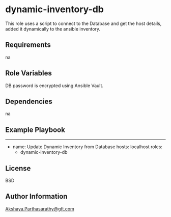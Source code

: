 dynamic-inventory-db
=========
This role uses a script to connect to the Database and get the host details, added it dynamically to the ansible inventory.


Requirements
------------
na

Role Variables
--------------
DB password is encrypted using Ansible Vault.

Dependencies
------------
na

Example Playbook
----------------
---
- name: Update Dynamic Inventory from Database
  hosts: localhost
  roles:
    - dynamic-inventory-db

License
-------
BSD

Author Information
------------------
Akshaya.Parthasarathy@gft.com
